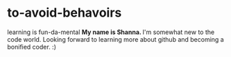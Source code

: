 # to-avoid-behavoirs
learning is fun-da-mental
<strong>My name is Shanna. </strong>
I'm somewhat new to the code world. Looking forward to learning more about github and becoming a bonified coder. :)

